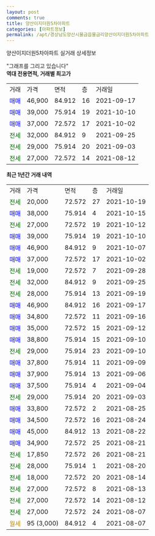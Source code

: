 ```yaml
---
layout: post
comments: true
title: 양산이지더원5차아파트
categories: [아파트정보]
permalink: /apt/경상남도양산시물금읍물금리양산이지더원5차아파트
---
```


양산이지더원5차아파트 실거래 상세정보

<script type="text/javascript">
  google.charts.load('current', {'packages':['line', 'corechart']});
  google.charts.setOnLoadCallback(drawChart);

  function drawChart() {
    var data = new google.visualization.DataTable();
    data.addColumn('date', '거래일');
    data.addColumn('number', "매매");
    data.addColumn('number', "전세");
    data.addColumn('number', "전매");

    data.addRows([[new Date(Date.parse("2021-10-19")), null, 20000, null], [new Date(Date.parse("2021-10-15")), 38000, null, null], [new Date(Date.parse("2021-10-12")), null, 27000, null], [new Date(Date.parse("2021-10-10")), 39000, null, null], [new Date(Date.parse("2021-10-07")), 46900, null, null], [new Date(Date.parse("2021-10-02")), 37000, null, null], [new Date(Date.parse("2021-09-28")), null, 19000, null], [new Date(Date.parse("2021-09-25")), null, 32000, null], [new Date(Date.parse("2021-09-19")), null, 28000, null], [new Date(Date.parse("2021-09-17")), 46900, null, null], [new Date(Date.parse("2021-09-16")), 34800, null, null], [new Date(Date.parse("2021-09-12")), 35000, null, null], [new Date(Date.parse("2021-09-10")), 38800, null, null], [new Date(Date.parse("2021-09-10")), null, 29000, null], [new Date(Date.parse("2021-09-09")), 37800, null, null], [new Date(Date.parse("2021-09-06")), 37900, null, null], [new Date(Date.parse("2021-09-04")), 37500, null, null], [new Date(Date.parse("2021-09-03")), null, 29000, null], [new Date(Date.parse("2021-08-25")), 33800, null, null], [new Date(Date.parse("2021-08-24")), 34500, null, null], [new Date(Date.parse("2021-08-22")), 45000, null, null], [new Date(Date.parse("2021-08-21")), 34900, null, null], [new Date(Date.parse("2021-08-21")), null, 17850, null], [new Date(Date.parse("2021-08-20")), null, 28000, null], [new Date(Date.parse("2021-08-14")), null, 18000, null], [new Date(Date.parse("2021-08-13")), null, 27000, null], [new Date(Date.parse("2021-08-12")), null, 27000, null], [new Date(Date.parse("2021-08-07")), null, 27000, null], [new Date(Date.parse("2021-08-07")), null, null, null]]);

    var options = {
      hAxis: {
        format: 'yyyy/MM/dd'
      },    
      lineWidth: 0,
      pointsVisible: true,    
      title: '최근 1년간 유형별 실거래가 분포',
      legend: { position: 'bottom' }
    };

    var formatter = new google.visualization.NumberFormat({pattern:'###,###'} );
    formatter.format(data, 1);
    formatter.format(data, 2);
    
    setTimeout(function() {
        var chart = new google.visualization.LineChart(document.getElementById('columnchart_material'));
        chart.draw(data, (options));
        document.getElementById('loading').style.display = 'none';
    }, 200);
  }
</script>


<div id="loading" style="z-index:20; display: block; margin-left: 0px">"그래프를 그리고 있습니다"</div>
<div id="columnchart_material" style="width: 95%; margin-left: 0px; display: block"></div>
<!-- contents start -->
<b>역대 전용면적, 거래별 최고가</b>
<table class="sortable">
    <tr>
      <td>거래</td>
      <td>가격</td>
      <td>면적</td>
      <td>층</td>
      <td>거래일</td>
    </tr>
        <tr>
          <td><a style="color: blue">매매</a></td>
          <td>46,900</td>
          <td>84.912</td>
          <td>16</td>
          <td>2021-09-17</td>
        </tr>            <tr>
          <td><a style="color: blue">매매</a></td>
          <td>39,000</td>
          <td>75.914</td>
          <td>19</td>
          <td>2021-10-10</td>
        </tr>            <tr>
          <td><a style="color: blue">매매</a></td>
          <td>37,000</td>
          <td>72.572</td>
          <td>17</td>
          <td>2021-10-02</td>
        </tr>        
        <tr>
              <td><a style="color: darkgreen">전세</a></td>
              <td>32,000</td>
              <td>84.912</td>
              <td>9</td>
              <td>2021-09-25</td>
            </tr>            <tr>
              <td><a style="color: darkgreen">전세</a></td>
              <td>29,000</td>
              <td>75.914</td>
              <td>20</td>
              <td>2021-09-03</td>
            </tr>            <tr>
              <td><a style="color: darkgreen">전세</a></td>
              <td>27,000</td>
              <td>72.572</td>
              <td>14</td>
              <td>2021-08-12</td>
            </tr>        
    
</table>

<b>최근 1년간 거래 내역</b>

<table class="sortable">
    <tr>
      <td>거래</td>
      <td>가격</td>
      <td>면적</td>
      <td>층</td>
      <td>거래일</td>
    </tr>
    <tr>
      <td><a style="color: darkgreen">전세</a></td>
      <td>20,000</td>
      <td>72.572</td>
      <td>27</td>
      <td>2021-10-19</td>
    </tr>          <tr>
      <td><a style="color: blue">매매</a></td>
      <td>38,000</td>
      <td>75.914</td>
      <td>4</td>
      <td>2021-10-15</td>
    </tr>          <tr>
      <td><a style="color: darkgreen">전세</a></td>
      <td>27,000</td>
      <td>72.572</td>
      <td>19</td>
      <td>2021-10-12</td>
    </tr>          <tr>
      <td><a style="color: blue">매매</a></td>
      <td>39,000</td>
      <td>75.914</td>
      <td>19</td>
      <td>2021-10-10</td>
    </tr>          <tr>
      <td><a style="color: blue">매매</a></td>
      <td>46,900</td>
      <td>84.912</td>
      <td>9</td>
      <td>2021-10-07</td>
    </tr>          <tr>
      <td><a style="color: blue">매매</a></td>
      <td>37,000</td>
      <td>72.572</td>
      <td>17</td>
      <td>2021-10-02</td>
    </tr>          <tr>
      <td><a style="color: darkgreen">전세</a></td>
      <td>19,000</td>
      <td>72.572</td>
      <td>7</td>
      <td>2021-09-28</td>
    </tr>          <tr>
      <td><a style="color: darkgreen">전세</a></td>
      <td>32,000</td>
      <td>84.912</td>
      <td>9</td>
      <td>2021-09-25</td>
    </tr>          <tr>
      <td><a style="color: darkgreen">전세</a></td>
      <td>28,000</td>
      <td>75.914</td>
      <td>13</td>
      <td>2021-09-19</td>
    </tr>          <tr>
      <td><a style="color: blue">매매</a></td>
      <td>46,900</td>
      <td>84.912</td>
      <td>16</td>
      <td>2021-09-17</td>
    </tr>          <tr>
      <td><a style="color: blue">매매</a></td>
      <td>34,800</td>
      <td>72.572</td>
      <td>11</td>
      <td>2021-09-16</td>
    </tr>          <tr>
      <td><a style="color: blue">매매</a></td>
      <td>35,000</td>
      <td>72.572</td>
      <td>15</td>
      <td>2021-09-12</td>
    </tr>          <tr>
      <td><a style="color: blue">매매</a></td>
      <td>38,800</td>
      <td>75.914</td>
      <td>15</td>
      <td>2021-09-10</td>
    </tr>          <tr>
      <td><a style="color: darkgreen">전세</a></td>
      <td>29,000</td>
      <td>75.914</td>
      <td>23</td>
      <td>2021-09-10</td>
    </tr>          <tr>
      <td><a style="color: blue">매매</a></td>
      <td>37,800</td>
      <td>75.914</td>
      <td>11</td>
      <td>2021-09-09</td>
    </tr>          <tr>
      <td><a style="color: blue">매매</a></td>
      <td>37,900</td>
      <td>75.914</td>
      <td>13</td>
      <td>2021-09-06</td>
    </tr>          <tr>
      <td><a style="color: blue">매매</a></td>
      <td>37,500</td>
      <td>75.914</td>
      <td>4</td>
      <td>2021-09-04</td>
    </tr>          <tr>
      <td><a style="color: darkgreen">전세</a></td>
      <td>29,000</td>
      <td>75.914</td>
      <td>20</td>
      <td>2021-09-03</td>
    </tr>          <tr>
      <td><a style="color: blue">매매</a></td>
      <td>33,800</td>
      <td>72.572</td>
      <td>2</td>
      <td>2021-08-25</td>
    </tr>          <tr>
      <td><a style="color: blue">매매</a></td>
      <td>34,500</td>
      <td>72.572</td>
      <td>16</td>
      <td>2021-08-24</td>
    </tr>          <tr>
      <td><a style="color: blue">매매</a></td>
      <td>45,000</td>
      <td>84.912</td>
      <td>13</td>
      <td>2021-08-22</td>
    </tr>          <tr>
      <td><a style="color: blue">매매</a></td>
      <td>34,900</td>
      <td>72.572</td>
      <td>25</td>
      <td>2021-08-21</td>
    </tr>          <tr>
      <td><a style="color: darkgreen">전세</a></td>
      <td>17,850</td>
      <td>72.572</td>
      <td>26</td>
      <td>2021-08-21</td>
    </tr>          <tr>
      <td><a style="color: darkgreen">전세</a></td>
      <td>28,000</td>
      <td>75.914</td>
      <td>1</td>
      <td>2021-08-20</td>
    </tr>          <tr>
      <td><a style="color: darkgreen">전세</a></td>
      <td>18,000</td>
      <td>72.572</td>
      <td>20</td>
      <td>2021-08-14</td>
    </tr>          <tr>
      <td><a style="color: darkgreen">전세</a></td>
      <td>27,000</td>
      <td>72.572</td>
      <td>8</td>
      <td>2021-08-13</td>
    </tr>          <tr>
      <td><a style="color: darkgreen">전세</a></td>
      <td>27,000</td>
      <td>72.572</td>
      <td>14</td>
      <td>2021-08-12</td>
    </tr>          <tr>
      <td><a style="color: darkgreen">전세</a></td>
      <td>27,000</td>
      <td>72.572</td>
      <td>24</td>
      <td>2021-08-07</td>
    </tr>          <tr>
      <td><a style="color: darkgoldenrod">월세</a></td>
      <td>95 (3,000)</td>
      <td>84.912</td>
      <td>4</td>
      <td>2021-08-07</td>
    </tr>      </table>
<!-- contents end -->    


